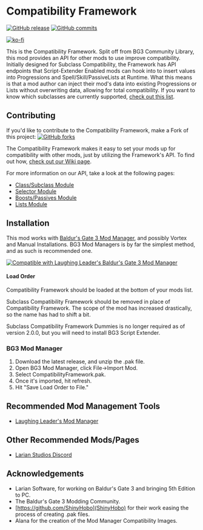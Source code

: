 # Compatibility Framework
[![GitHub release](https://img.shields.io/github/v/tag/BG3-Community-Library-Team/BG3-Subclass-Compatibility-Framework?label=Latest%20Version)](https://GitHub.com/BG3-Community-Library-Team/BG3-Subclass-Compatibility-Framework/releases/) [![GitHub commits](https://img.shields.io/github/commits-since/BG3-Community-Library-Team/BG3-Subclass-Compatibility-Framework/2.2.0/main)](https://GitHub.com/BG3-Community-Library-Team/BG3-Subclass-Compatibility-Framework/commit/)

[![ko-fi](https://ko-fi.com/img/githubbutton_sm.svg)](https://ko-fi.com/O5O8PG8RF)


This is the Compatibility Framework. Split off from BG3 Community Library, this mod provides an API for other mods to use improve compatibility. Initially designed for Subclass Compatibility, the Framework has API endpoints that Script-Extender Enabled mods can hook into to insert values into Progressions and Spell/Skill/PassiveLists at Runtime. What this means is that a mod author can inject their mod's data into existing Progressions or Lists without overwriting data, allowing for total compatibility. If you want to know which subclasses are currently supported, [check out this list](https://github.com/BG3-Community-Library-Team/BG3-Subclass-Compatibility-Framework/wiki/Supported-Mods).

## Contributing
If you'd like to contribute to the Compatibility Framework, make a Fork of this project: [![GitHub forks](https://img.shields.io/github/forks/BG3-Community-Library-Team/BG3-Subclass-Compatibility-Framework)](https://GitHub.com/BG3-Community-Library-Team/BG3-Subclass-Compatibility-Framework/network/)

The Compatibility Framework makes it easy to set your mods up for compatibility with other mods, just by utilizing the Framework's API. To find out how, [check out our Wiki page](https://github.com/BG3-Community-Library-Team/BG3-Subclass-Compatibility-Framework/wiki/Adding-a-Subclass-to-the-Compatibility-Framework).

For more information on our API, take a look at the following pages:
- [Class/Subclass Module](https://github.com/BG3-Community-Library-Team/BG3-Subclass-Compatibility-Framework/wiki/_Class-Module)
- [Selector Module](https://github.com/BG3-Community-Library-Team/BG3-Subclass-Compatibility-Framework/wiki/_Selector-API)
- [Boosts/Passives Module](https://github.com/BG3-Community-Library-Team/BG3-Subclass-Compatibility-Framework/wiki/_Boosts-and-Passives)
- [Lists Module](https://github.com/BG3-Community-Library-Team/BG3-Subclass-Compatibility-Framework/wiki/_Lists-API)

## Installation
This mod works with [Baldur's Gate 3 Mod Manager](https://github.com/LaughingLeader/BG3ModManager), and possibly Vortex and Manual
Installations. BG3 Mod Managers is by far the simplest method, and as such is recommended one.

[![Compatible with Laughing Leader's Baldur's Gate 3 Mod Manager](https://i.imgur.com/qtdx2Yq.png)](https://github.com/LaughingLeader/BG3ModManager)

#### Load Order

Compatibility Framework should be loaded at the bottom of your mods list. 

Subclass Compatibility Framework should be removed in place of Compatibility Framework. The scope of the mod has increased drastically, so the name has had to shift a bit.

Subclass Compatibility Framework Dummies is no longer required as of version 2.0.0, but you will need to install BG3 Script Extender.

### BG3 Mod Manager
1. Download the latest release, and unzip the .pak file.
2. Open BG3 Mod Manager, click File->Import Mod.
3. Select CompatibilityFramework.pak.
4. Once it's imported, hit refresh.
5. Hit "Save Load Order to File."

## Recommended Mod Management Tools
- [Laughing Leader's Mod Manager](https://github.com/LaughingLeader/BG3ModManager)

## Other Recommended Mods/Pages
- [Larian Studios Discord](https://discord.com/invite/larianstudios)

## Acknowledgements
- Larian Software, for working on Baldur's Gate 3 and bringing 5th Edition to PC.
- The Baldur's Gate 3 Modding Community.
- [https://github.com/ShinyHobo](ShinyHobo) for their work easing the process of creating .pak files.
- Alana for the creation of the Mod Manager Compatibility Images.
